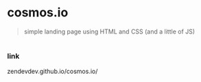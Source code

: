 # cosmos.io

> simple landing page using HTML and CSS (and a little of JS)
#
### link
zendevdev.github.io/cosmos.io/
